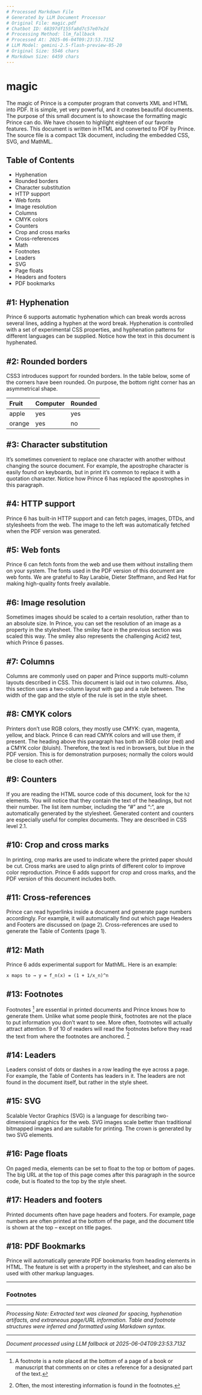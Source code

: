 ```yaml
---
# Processed Markdown File
# Generated by LLM Document Processor
# Original File: magic.pdf
# Chatbot ID: 68397df155fa8d7c57e07e2d
# Processing Method: llm_fallback
# Processed At: 2025-06-04T09:23:53.715Z
# LLM Model: gemini-2.5-flash-preview-05-20
# Original Size: 5546 chars
# Markdown Size: 6459 chars
---
```


# magic

The magic of Prince is a computer program that converts XML and HTML into PDF. It is simple, yet very powerful, and it creates beautiful documents. The purpose of this small document is to showcase the formatting magic Prince can do. We have chosen to highlight eighteen of our favorite features. This document is written in HTML and converted to PDF by Prince. The source file is a compact 13k document, including the embedded CSS, SVG, and MathML.

## Table of Contents

*   Hyphenation
*   Rounded borders
*   Character substitution
*   HTTP support
*   Web fonts
*   Image resolution
*   Columns
*   CMYK colors
*   Counters
*   Crop and cross marks
*   Cross-references
*   Math
*   Footnotes
*   Leaders
*   SVG
*   Page floats
*   Headers and footers
*   PDF bookmarks

## #1: Hyphenation

Prince 6 supports automatic hyphenation which can break words across several lines, adding a hyphen at the word break. Hyphenation is controlled with a set of experimental CSS properties, and hyphenation patterns for different languages can be supplied. Notice how the text in this document is hyphenated.

## #2: Rounded borders

CSS3 introduces support for rounded borders. In the table below, some of the corners have been rounded. On purpose, the bottom right corner has an asymmetrical shape.

| Fruit  | Computer | Rounded |
| :----- | :------- | :------ |
| apple  | yes      | yes     |
| orange | yes      | no      |

## #3: Character substitution

It’s sometimes convenient to replace one character with another without changing the source document. For example, the apostrophe character is easily found on keyboards, but in print it’s common to replace it with a quotation character. Notice how Prince 6 has replaced the apostrophes in this paragraph.

## #4: HTTP support

Prince 6 has built-in HTTP support and can fetch pages, images, DTDs, and stylesheets from the web. The image to the left was automatically fetched when the PDF version was generated.

## #5: Web fonts

Prince 6 can fetch fonts from the web and use them without installing them on your system. The fonts used in the PDF version of this document are web fonts. We are grateful to Ray Larabie, Dieter Steffmann, and Red Hat for making high-quality fonts freely available.

## #6: Image resolution

Sometimes images should be scaled to a certain resolution, rather than to an absolute size. In Prince, you can set the resolution of an image as a property in the stylesheet. The smiley face in the previous section was scaled this way. The smiley also represents the challenging Acid2 test, which Prince 6 passes.

## #7: Columns

Columns are commonly used on paper and Prince supports multi-column layouts described in CSS. This document is laid out in two columns. Also, this section uses a two-column layout with gap and a rule between. The width of the gap and the style of the rule is set in the style sheet.

## #8: CMYK colors

Printers don’t use RGB colors, they mostly use CMYK: cyan, magenta, yellow, and black. Prince 6 can read CMYK colors and will use them, if present. The heading above this paragraph has both an RGB color (red) and a CMYK color (bluish). Therefore, the text is red in browsers, but blue in the PDF version. This is for demonstration purposes; normally the colors would be close to each other.

## #9: Counters

If you are reading the HTML source code of this document, look for the `h2` elements. You will notice that they contain the text of the headings, but not their number. The list item number, including the “#” and “:”, are automatically generated by the stylesheet. Generated content and counters are especially useful for complex documents. They are described in CSS level 2.1.

## #10: Crop and cross marks

In printing, crop marks are used to indicate where the printed paper should be cut. Cross marks are used to align prints of different color to improve color reproduction. Prince 6 adds support for crop and cross marks, and the PDF version of this document includes both.

## #11: Cross-references

Prince can read hyperlinks inside a document and generate page numbers accordingly. For example, it will automatically find out which page Headers and Footers are discussed on (page 2). Cross-references are used to generate the Table of Contents (page 1).

## #12: Math

Prince 6 adds experimental support for MathML. Here is an example:

```
x maps to → y = f_n(x) = (1 + 1/x_n)^n
```

## #13: Footnotes

Footnotes [^1] are essential in printed documents and Prince knows how to generate them. Unlike what some people think, footnotes are not the place to put information you don’t want to see. More often, footnotes will actually attract attention. 9 of 10 of readers will read the footnotes before they read the text from where the footnotes are anchored. [^2]

## #14: Leaders

Leaders consist of dots or dashes in a row leading the eye across a page. For example, the Table of Contents has leaders in it. The leaders are not found in the document itself, but rather in the style sheet.

## #15: SVG

Scalable Vector Graphics (SVG) is a language for describing two-dimensional graphics for the web. SVG images scale better than traditional bitmapped images and are suitable for printing. The crown is generated by two SVG elements.

## #16: Page floats

On paged media, elements can be set to float to the top or bottom of pages. The big URL at the top of this page comes after this paragraph in the source code, but is floated to the top by the style sheet.

## #17: Headers and footers

Printed documents often have page headers and footers. For example, page numbers are often printed at the bottom of the page, and the document title is shown at the top – except on title pages.

## #18: PDF Bookmarks

Prince will automatically generate PDF bookmarks from heading elements in HTML. The feature is set with a property in the stylesheet, and can also be used with other markup languages.

---

### Footnotes

[^1]: A footnote is a note placed at the bottom of a page of a book or manuscript that comments on or cites a reference for a designated part of the text.
[^2]: Often, the most interesting information is found in the footnotes.

---
*Processing Note: Extracted text was cleaned for spacing, hyphenation artifacts, and extraneous page/URL information. Table and footnote structures were inferred and formatted using Markdown syntax.*

---
*Document processed using LLM fallback at 2025-06-04T09:23:53.713Z*